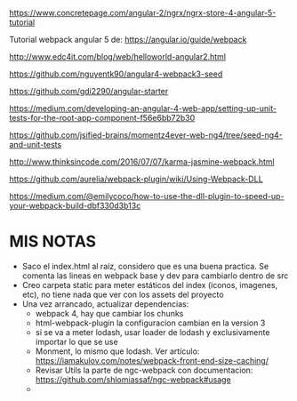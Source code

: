 https://www.concretepage.com/angular-2/ngrx/ngrx-store-4-angular-5-tutorial


Tutorial webpack angular 5 de: https://angular.io/guide/webpack

http://www.edc4it.com/blog/web/helloworld-angular2.html

https://github.com/nguyentk90/angular4-webpack3-seed

https://github.com/gdi2290/angular-starter


https://medium.com/developing-an-angular-4-web-app/setting-up-unit-tests-for-the-root-app-component-f56e6bb72b30

https://github.com/jsified-brains/momentz4ever-web-ng4/tree/seed-ng4-and-unit-tests

http://www.thinksincode.com/2016/07/07/karma-jasmine-webpack.html


https://github.com/aurelia/webpack-plugin/wiki/Using-Webpack-DLL

https://medium.com/@emilycoco/how-to-use-the-dll-plugin-to-speed-up-your-webpack-build-dbf330d3b13c





# MIS NOTAS

* Saco el index.html al raíz, considero que es una buena practica. Se comenta las lineas en webpack base y dev para cambiarlo dentro de src
* Creo carpeta static para meter estáticos del index (iconos, imagenes, etc), no tiene nada que ver con los assets del proyecto
* Una vez arrancado, actualizar dependencias:
  * webpack 4, hay que cambiar los chunks
  * html-webpack-plugin la configuracion cambian en la version 3
  * si se va a meter lodash, usar loader de lodash y exclusivamente importar lo que se use
  * Monment, lo mismo que lodash. Ver artículo: https://iamakulov.com/notes/webpack-front-end-size-caching/
  * Revisar Utils la parte de ngc-webpack con documentacion: https://github.com/shlomiassaf/ngc-webpack#usage
  * 
